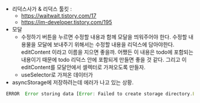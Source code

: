- 리덕스사가 & 리덕스 툴킷 : 
	- https://waitwait.tistory.com/17
	- https://im-developer.tistory.com/195
- 모달 
	- 수정하기 버튼을 누르면 수정할 내용과 함께 모달을 띄워주어야 한다. 수정할 내용물을 모달에 보내주기 위해서는 수정할 내용을 리덕스에 담아야한다. editContent 이라고 이름을 지으면 좋을까. 어쨌든 이 내용은 todo에 포함되는 내용이기 때문에 todo 리덕스 안에 포함되게 만들면 좋을 것 같다. 그리고 이 editContent를 모달안에서 셀렉터로 가져오도록 만들자. 
	- useSelector로 가져온 데이터가 
- asyncStorage에 저장하려는데 에러가 나고 있는 상황. 
```js
 ERROR  Error storing data [Error: Failed to create storage directory.Error Domain=NSCocoaErrorDomain Code=512 "The file “ExponentExperienceData” couldn’t be saved in the folder “Documents”." UserInfo={NSFilePath=/Users/noyechan/Library/Developer/CoreSimulator/Devices/A77AA090-BE7B-4EDE-AF57-7A763EFFCBA9/data/Containers/Data/Application/F982EDF3-4AB7-4813-976D-22CA7FA2D00C/Documents/ExponentExperienceData, NSUnderlyingError=0x6000005dfb40 {Error Domain=NSPOSIXErrorDomain Code=20 "Not a directory"}}]
```